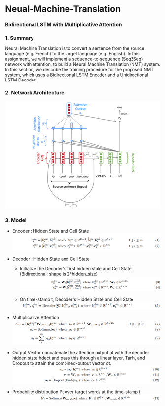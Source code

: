 # Neual-Machine-Translation
### Bidirectional LSTM with Multiplicative Attention   

### 1. Summary
Neural Machine Translation is to convert a sentence from the source language (e.g. French) to the target language (e.g. English). In this assignment, we will implement a sequence-to-sequence (Seq2Seq) network with attention, to build a Neural Machine Translation (NMT) system. In this section, we describe the training procedure for the proposed NMT system, which uses a Bidirectional LSTM Encoder and a Unidirectional LSTM Decoder.


### 2. Network Architecture
![img1](./images/nmt.png)

### 3. Model
- Encoder : Hidden State and Cell State
![img2](./images/hc.png)

- Decoder : Hidden State and Cell State
  - Initialize the Decoder's first hidden state and Cell State. (Bidirectional: shape is 2*hidden_size)
  ![img3](./images/de.png)
  
  - On time-stamp t, Decoder's Hidden State and Cell State
  ![img4](./images/de1.png)
  
- Multiplicative Attention
![img5](./images/mul.png)

- Output Vector 
concatenate the attention output at with the decoder hidden state hdect and pass this through a linear layer, Tanh, and Dropout to attain the combined-output vector ot.  
![img6](./images/ot.png)

- Probability distribution Pt over target words at the time-stamp t
![img7](./images/pt.png)
